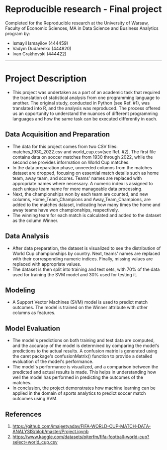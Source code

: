 # Reproducible research - Final project

Completed for the Reproducible research at the University of Warsaw, Faculty of Economic Sciences, MA in Data Science and Business Analytics program by:

- Ismayil Ismayilov (444459)
- Vadym Dudarenko (444820)
- Ivan Grakhovski (444422)

---

# Project Description
- This project was undertaken as a part of an academic task that required the translation of statistical analysis from one programming language to another. The original study, conducted in Python (see Ref. #1), was translated into R, and the analysis was reproduced. The process offered us an opportunity to understand the nuances of different programming languages and how the same task can be executed differently in each.

## Data Acquisition and Preparation
- The data for this project comes from two CSV files: matches_1930_2022.csv and world_cup.csv(see Ref. #2). The first file contains data on soccer matches from 1930 through 2022, while the second one provides information on World Cup matches.
- In the data preparation phase, unneeded columns from the matches dataset are dropped, focusing on essential match details such as home team, away team, and scores. Teams' names are replaced with appropriate names where necessary. A numeric index is assigned to each unique team name for more manageable data processing.
- Next, the championships won by each team are counted, and new columns, Home_Team_Champions and Away_Team_Champions, are added to the matches dataset, indicating how many times the home and away teams have won championships, respectively.
- The winning team for each match is calculated and added to the dataset as the column Winner.

## Data Analysis
- After data preparation, the dataset is visualized to see the distribution of World Cup championships by country. Next, teams' names are replaced with their corresponding numeric indices. Finally, missing values are replaced with appropriate values.
- The dataset is then split into training and test sets, with 70% of the data used for training the SVM model and 30% used for testing it.

## Modeling
- A Support Vector Machines (SVM) model is used to predict match outcomes. The model is trained on the Winner attribute with other columns as features.

## Model Evaluation
- The model's predictions on both training and test data are computed, and the accuracy of the model is determined by comparing the model's predictions to the actual results. A confusion matrix is generated using the caret package's confusionMatrix() function to provide a detailed evaluation of the model's performance.
- The model's performance is visualized, and a comparison between the predicted and actual results is made. This helps in understanding how well the model has performed in predicting the outcomes of the matches.
- In conclusion, the project demonstrates how machine learning can be applied in the domain of sports analytics to predict soccer match outcomes using SVM.

## References
1. https://github.com/imajeetyadav/FIFA-WORLD-CUP-MATCH-DATA-ANALYSIS/blob/master/Project.ipynb
2. https://www.kaggle.com/datasets/piterfm/fifa-football-world-cup?select=world_cup.csv

